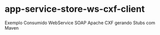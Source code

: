 # app-service-store-ws-cxf-client
Exemplo Consumido WebService SOAP Apache CXF gerando Stubs com Maven
